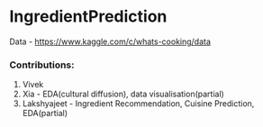 # IngredientPrediction

Data - https://www.kaggle.com/c/whats-cooking/data

### Contributions:
1. Vivek 
2. Xia - EDA(cultural diffusion), data visualisation(partial)
3. Lakshyajeet - Ingredient Recommendation, Cuisine Prediction, EDA(partial)
